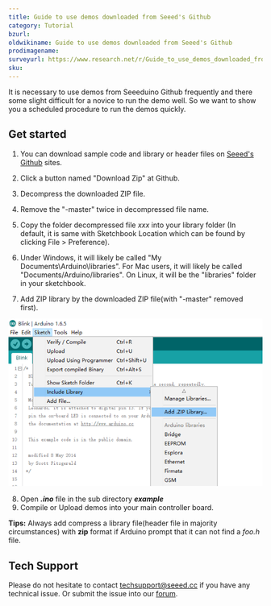 ```yaml
---
title: Guide to use demos downloaded from Seeed's Github
category: Tutorial
bzurl:  
oldwikiname: Guide to use demos downloaded from Seeed's Github
prodimagename:
surveyurl: https://www.research.net/r/Guide_to_use_demos_downloaded_from_Seeed-s_Github
sku:
---
```


It is necessary to use demos from Seeeduino Github frequently and there some slight difficult for a novice to run the demo well.
So we want to show you a scheduled procedure to run the demos quickly.

##   Get started

1.  You can download sample code and library or header files on [Seeed's Github](https://github.com/Seeed-Studio) sites.

2.  Click a button named "Download Zip" at Github.

3.  Decompress the downloaded ZIP file.

4.  Remove the "-master" twice in decompressed file name.

5.  Copy the folder decompressed file _xxx_ into your library folder (In default, it is same with Sketchbook Location which can be found by clicking File &gt; Preference).

6.  Under Windows, it will likely be called "My Documents\Arduino\libraries". For Mac users, it will likely be called "Documents/Arduino/libraries". On Linux, it will be the "libraries" folder in your sketchbook.

7.  Add ZIP library by the downloaded ZIP file(with "-master" removed first).

![](https://github.com/SeeedDocument/Guide_to_use_demos_downloaded_from_Seeed-s_Github/raw/master/img/Add_ZIP_library.png)

8. Open _**.ino**_ file in the sub directory _**example**_
9. Compile or Upload demos into your main controller board.
</dd></dl>

**Tips:** Always add compress a library file(header file in majority circumstances) with **zip** format if Arduino prompt that it can not find a _foo.h_ file.

## Tech Support
Please do not hesitate to contact [techsupport@seeed.cc](techsupport@seeed.cc) if you have any technical issue. Or submit the issue into our [forum](http://seeedstudio.com/forum/). 